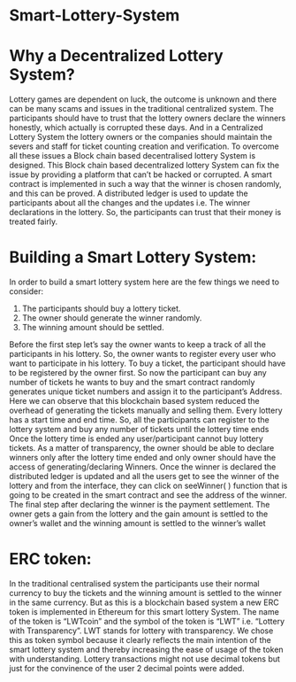 # Smart-Lottery-System

# Why a Decentralized Lottery System?
Lottery games are dependent on luck, the outcome is unknown and there can be many scams and issues in the traditional centralized system.
The participants should have to trust that the lottery owners declare the winners honestly, which actually is corrupted these days.
And in a Centralized Lottery System the lottery owners or the companies should maintain the severs and staff for ticket counting creation and verification.
To overcome all these issues a Block chain based decentralised lottery System is designed.
This Block chain based decentralized lottery System can fix the issue by providing a platform that can’t be hacked or corrupted.
A smart contract is implemented in such a way that the winner is chosen randomly, and this can be proved.
A distributed ledger is used to update the participants about all the changes and the updates i.e. The winner declarations in the lottery.
So, the participants can trust that their money is treated fairly.
# Building a Smart Lottery System:
In order to build a smart lottery system here are the few things we need to consider:
1. The participants should buy a lottery ticket.
2. The owner should generate the winner randomly.
3. The winning amount should be settled.

Before the first step let’s say the owner wants to keep a track of all the participants in his lottery. So, the owner wants to register every user who want to participate in his lottery.
To buy a ticket, the participant should have to be registered by the owner first. So now the participant can buy any number of tickets he wants to buy and the smart contract randomly generates unique ticket numbers and assign it to the participant’s Address.
Here we can observe that this blockchain based system reduced the overhead of generating the tickets manually and selling them.
Every lottery has a start time and end time. So, all the participants can register to the lottery system and buy any number of tickets until the lottery time ends
Once the lottery time is ended any user/participant cannot buy lottery tickets. As a matter of transparency, the owner should be able to declare winners only after the lottery time ended and only owner should have the access of generating/declaring Winners.
Once the winner is declared the distributed ledger is updated and all the users get to see the winner of the lottery and from the interface, they can click on seeWinner( ) function that is going to be created in the smart contract and see the address of the winner.
The final step after declaring the winner is the payment settlement. The owner gets a gain from the lottery and the gain amount is settled to the owner’s wallet and the winning amount is settled to the winner’s wallet

# ERC token:
In the traditional centralised system the participants use their normal currency to buy the tickets and the winning amount is settled to the winner in the same currency.
But as this is a blockchain based system a new ERC token is implemented in Ethereum for this smart lottery System.
The name of the token is “LWTcoin” and the symbol of the token is “LWT” i.e. “Lottery with Transparency”.
LWT stands for lottery with transparency. We chose this as token symbol because it clearly reflects the main intention of the smart lottery system and thereby increasing the ease of usage of the token with understanding.
Lottery transactions might not use decimal tokens but just for the convinence of the user 2 decimal points were added.
